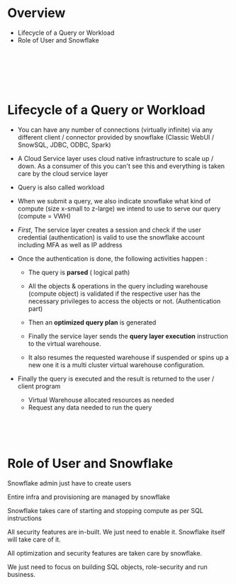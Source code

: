 # Overview

- Lifecycle of a Query or Workload
- Role of User and Snowflake

&nbsp;

&nbsp;

&nbsp;

# Lifecycle of a Query or Workload

- You can have any number of connections (virtually infinite) via any different client / connector provided by snowflake (Classic WebUI / SnowSQL, JDBC, ODBC, Spark)

- A Cloud Service layer uses cloud native infrastructure to scale up / down. As a consumer of this you can't see this and everything is taken care by the cloud service layer

- Query is also called workload

- When we submit a query, we also indicate snowflake what kind of compute (size x-small to z-large) we intend to use to serve our query (compute = VWH)

- _First_, The service layer creates a session and check if the user credential (authentication) is valid to use the snowflake account including MFA as well as IP address

- Once the authentication is done, the following activities happen :

  - The query is **parsed** ( logical path)

  - All the objects & operations in the query including warehouse (compute object) is validated if the respective user has the necessary privileges to access the objects or not. (Authentication part)

  - Then an **optimized query plan** is generated

  - Finally the service layer sends the **query layer execution** instruction to the virtual warehouse.

  - It also resumes the requested warehouse if suspended or spins up a new one it is a multi cluster virtual warehouse configuration.

- Finally the query is executed and the result is returned to the user / client program
  - Virtual Warehouse allocated resources as needed
  - Request any data needed to run the query

&nbsp;

&nbsp;

# Role of User and Snowflake

Snowflake admin just have to create users

Entire infra and provisioning are managed by snowflake

Snowflake takes care of starting and stopping compute as per SQL instructions

All security features are in-built. We just need to enable it. Snowflake itself will take care of it.

All optimization and security features are taken care by snowflake.

We just need to focus on building SQL objects, role-security and run business.
